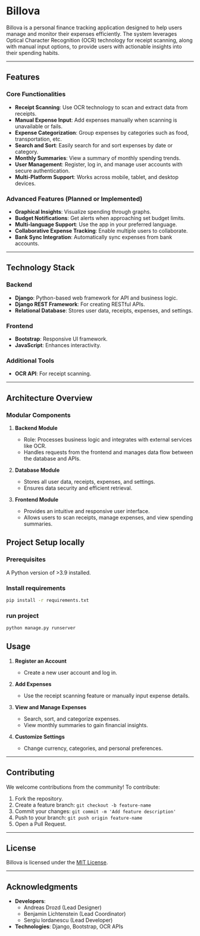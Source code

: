 # Billova

Billova is a personal finance tracking application designed to help users manage and monitor their expenses efficiently. The system leverages Optical Character Recognition (OCR) technology for receipt scanning, along with manual input options, to provide users with actionable insights into their spending habits.

---

## **Features**

### Core Functionalities
- **Receipt Scanning**: Use OCR technology to scan and extract data from receipts.
- **Manual Expense Input**: Add expenses manually when scanning is unavailable or fails.
- **Expense Categorization**: Group expenses by categories such as food, transportation, etc.
- **Search and Sort**: Easily search for and sort expenses by date or category.
- **Monthly Summaries**: View a summary of monthly spending trends.
- **User Management**: Register, log in, and manage user accounts with secure authentication.
- **Multi-Platform Support**: Works across mobile, tablet, and desktop devices.

### Advanced Features (Planned or Implemented)
- **Graphical Insights**: Visualize spending through graphs.
- **Budget Notifications**: Get alerts when approaching set budget limits.
- **Multi-language Support**: Use the app in your preferred language.
- **Collaborative Expense Tracking**: Enable multiple users to collaborate.
- **Bank Sync Integration**: Automatically sync expenses from bank accounts.

---

## **Technology Stack**

### Backend
- **Django**: Python-based web framework for API and business logic.
- **Django REST Framework**: For creating RESTful APIs.
- **Relational Database**: Stores user data, receipts, expenses, and settings.

### Frontend
- **Bootstrap**: Responsive UI framework.
- **JavaScript**: Enhances interactivity.

### Additional Tools
- **OCR API**: For receipt scanning.

---

## **Architecture Overview**

### Modular Components
1. **Backend Module**
   - Role: Processes business logic and integrates with external services like OCR.
   - Handles requests from the frontend and manages data flow between the database and APIs.

2. **Database Module**
   - Stores all user data, receipts, expenses, and settings.
   - Ensures data security and efficient retrieval.

3. **Frontend Module**
   - Provides an intuitive and responsive user interface.
   - Allows users to scan receipts, manage expenses, and view spending summaries.

## Project Setup locally

### Prerequisites 

A Python version of >3.9 installed.

### Install requirements 

```bash
pip install -r requirements.txt
```

### run project

```python
python manage.py runserver
```

## **Usage**

1. **Register an Account**
   - Create a new user account and log in.

2. **Add Expenses**
   - Use the receipt scanning feature or manually input expense details.

3. **View and Manage Expenses**
   - Search, sort, and categorize expenses.
   - View monthly summaries to gain financial insights.

4. **Customize Settings**
   - Change currency, categories, and personal preferences.

---

## **Contributing**

We welcome contributions from the community! To contribute:
1. Fork the repository.
2. Create a feature branch: `git checkout -b feature-name`
3. Commit your changes: `git commit -m 'Add feature description'`
4. Push to your branch: `git push origin feature-name`
5. Open a Pull Request.

---

## **License**

Billova is licensed under the [MIT License](LICENSE).

---

## **Acknowledgments**

- **Developers**:
  - Andreas Drozd (Lead Designer)
  - Benjamin Lichtenstein (Lead Coordinator)
  - Sergiu Iordanescu (Lead Developer)
- **Technologies**: Django, Bootstrap, OCR APIs
